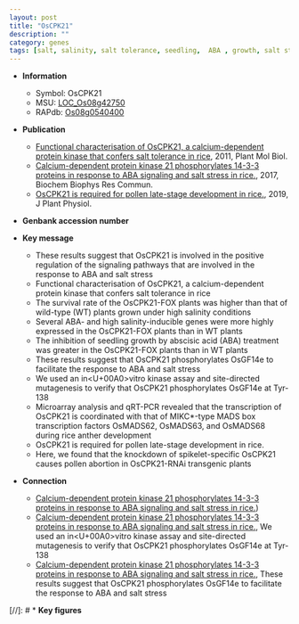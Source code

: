 ```yaml
---
layout: post
title: "OsCPK21"
description: ""
category: genes
tags: [salt, salinity, salt tolerance, seedling,  ABA , growth, salt stress, stress, Kinase, ABA, transcription factor, pollen, anther, development, anther development]
---
```


* **Information**  
    + Symbol: OsCPK21  
    + MSU: [LOC_Os08g42750](http://rice.plantbiology.msu.edu/cgi-bin/ORF_infopage.cgi?orf=LOC_Os08g42750)  
    + RAPdb: [Os08g0540400](http://rapdb.dna.affrc.go.jp/viewer/gbrowse_details/irgsp1?name=Os08g0540400)  

* **Publication**  
    + [Functional characterisation of OsCPK21, a calcium-dependent protein kinase that confers salt tolerance in rice](http://www.ncbi.nlm.nih.gov/pubmed?term=Functional+characterisation+of+OsCPK21,+a+calcium-dependent+protein+kinase+that+confers+salt+tolerance+in+rice%5BTitle%5D), 2011, Plant Mol Biol.
    + [Calcium-dependent protein kinase 21 phosphorylates 14-3-3 proteins in response to ABA signaling and salt stress in rice.](http://www.ncbi.nlm.nih.gov/pubmed?term=Calcium-dependent+protein+kinase+21+phosphorylates+14-3-3+proteins+in+response+to+ABA+signaling+and+salt+stress+in+rice.%5BTitle%5D), 2017, Biochem Biophys Res Commun.
    + [OsCPK21 is required for pollen late-stage development in rice.](http://www.ncbi.nlm.nih.gov/pubmed?term=OsCPK21+is+required+for+pollen+late-stage+development+in+rice.%5BTitle%5D), 2019, J Plant Physiol.

* **Genbank accession number**  

* **Key message**  
    + These results suggest that OsCPK21 is involved in the positive regulation of the signaling pathways that are involved in the response to ABA and salt stress
    + Functional characterisation of OsCPK21, a calcium-dependent protein kinase that confers salt tolerance in rice
    + The survival rate of the OsCPK21-FOX plants was higher than that of wild-type (WT) plants grown under high salinity conditions
    + Several ABA- and high salinity-inducible genes were more highly expressed in the OsCPK21-FOX plants than in WT plants
    + The inhibition of seedling growth by abscisic acid (ABA) treatment was greater in the OsCPK21-FOX plants than in WT plants
    + These results suggest that OsCPK21 phosphorylates OsGF14e to facilitate the response to ABA and salt stress
    + We used an in<U+00A0>vitro kinase assay and site-directed mutagenesis to verify that OsCPK21 phosphorylates OsGF14e at Tyr-138
    + Microarray analysis and qRT-PCR revealed that the transcription of OsCPK21 is coordinated with that of MIKC*-type MADS box transcription factors OsMADS62, OsMADS63, and OsMADS68 during rice anther development
    + OsCPK21 is required for pollen late-stage development in rice.
    + Here, we found that the knockdown of spikelet-specific OsCPK21 causes pollen abortion in OsCPK21-RNAi transgenic plants

* **Connection**  
    + [Calcium-dependent protein kinase 21 phosphorylates 14-3-3 proteins in response to ABA signaling and salt stress in rice.](OsGF14e))
    + [Calcium-dependent protein kinase 21 phosphorylates 14-3-3 proteins in response to ABA signaling and salt stress in rice.](http://www.ncbi.nlm.nih.gov/pubmed?term=Calcium-dependent+protein+kinase+21+phosphorylates+14-3-3+proteins+in+response+to+ABA+signaling+and+salt+stress+in+rice.%5BTitle%5D),  We used an in<U+00A0>vitro kinase assay and site-directed mutagenesis to verify that OsCPK21 phosphorylates OsGF14e at Tyr-138
    + [Calcium-dependent protein kinase 21 phosphorylates 14-3-3 proteins in response to ABA signaling and salt stress in rice.](http://www.ncbi.nlm.nih.gov/pubmed?term=Calcium-dependent+protein+kinase+21+phosphorylates+14-3-3+proteins+in+response+to+ABA+signaling+and+salt+stress+in+rice.%5BTitle%5D),  These results suggest that OsCPK21 phosphorylates OsGF14e to facilitate the response to ABA and salt stress

[//]: # * **Key figures**  


